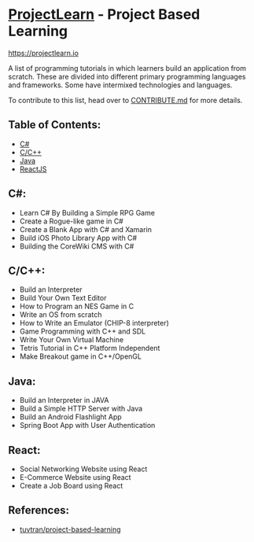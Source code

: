 # [ProjectLearn](https://projectlearn.io) - Project Based Learning
https://projectlearn.io

A list of programming tutorials in which learners build an application from scratch. These are divided into different primary programming languages and frameworks. Some have intermixed technologies and languages.

To contribute to this list, head over to [CONTRIBUTE.md](https://github.com/Xtremilicious/ProjectLearn-Project-Based-Learning/blob/master/CONTRIBUTE.md) for more details. 

## Table of Contents:
- [C#](#c)
- [C/C++](#cc)
- [Java](#java)
- [ReactJS](#react)

## C#:
- Learn C# By Building a Simple RPG Game
- Create a Rogue-like game in C#
- Create a Blank App with C# and Xamarin
- Build iOS Photo Library App with C#
- Building the CoreWiki CMS with C#

## C/C++:
- Build an Interpreter
- Build Your Own Text Editor
- How to Program an NES Game in C
- Write an OS from scratch
- How to Write an Emulator (CHIP-8 interpreter)
- Game Programming with C++ and SDL
- Write Your Own Virtual Machine
- Tetris Tutorial in C++ Platform Independent
- Make Breakout game in C++/OpenGL

## Java:
- Build an Interpreter in JAVA
- Build a Simple HTTP Server with Java
- Build an Android Flashlight App
- Spring Boot App with User Authentication

## React:
- Social Networking Website using React
- E-Commerce Website using React
- Create a Job Board using React

## References:
- [tuvtran/project-based-learning](https://github.com/tuvtran/project-based-learning)





